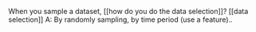When you sample a dataset, [[how do you do the data selection]]? [[data selection]]
A: By randomly sampling, by time period (use a feature)..